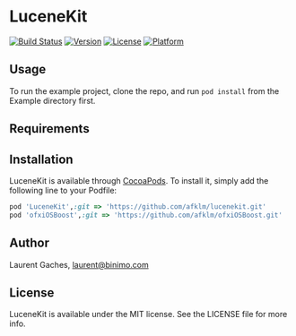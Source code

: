 # LuceneKit

[![Build Status](https://img.shields.io/travis/afklm/lucenekit.svg?style=flat)](https://travis-ci.org/afklm/lucenekit)
[![Version](https://img.shields.io/cocoapods/v/LuceneKit.svg?style=flat)](http://cocoapods.org/pods/LuceneKit)
[![License](https://img.shields.io/cocoapods/l/LuceneKit.svg?style=flat)](http://cocoapods.org/pods/LuceneKit)
[![Platform](https://img.shields.io/cocoapods/p/LuceneKit.svg?style=flat)](http://cocoapods.org/pods/LuceneKit)

## Usage

To run the example project, clone the repo, and run `pod install` from the Example directory first.

## Requirements

## Installation

LuceneKit is available through [CocoaPods](http://cocoapods.org). To install
it, simply add the following line to your Podfile:

```ruby
pod 'LuceneKit',:git => 'https://github.com/afklm/lucenekit.git' 
pod 'ofxiOSBoost',:git => 'https://github.com/afklm/ofxiOSBoost.git' 
```

## Author

Laurent Gaches, laurent@binimo.com

## License

LuceneKit is available under the MIT license. See the LICENSE file for more info.
